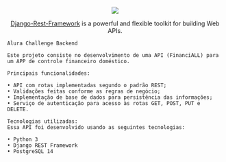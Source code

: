 <p align="center">
<img src="https://camo.githubusercontent.com/fafa58018b42e732e730bb9675e3b21e0a9b6892c4bd5679e1cc16ad9d1a4b30/68747470733a2f2f7777772e616c7572612e636f6d2e62722f6173736574732f696d672f6368616c6c656e6765732f6261636b2d656e642f6368616c6c656e6765732d6c6f676f2d322e313632353039303932342e737667" />
</p>

<p align="center"> <a href="https://www.django-rest-framework.org/" target="_blank">Django-Rest-Framework</a> is a powerful and flexible toolkit for building Web APIs.</p>

    Alura Challenge Backend

    Este projeto consiste no desenvolvimento de uma API (FinanciALL) para um APP de controle financeiro doméstico.

    Principais funcionalidades:

    • API com rotas implementadas segundo o padrão REST;
    • Validações feitas conforme as regras de negócio; 
    • Implementação de base de dados para persistência das informações;    
    • Serviço de autenticação para acesso às rotas GET, POST, PUT e DELETE.

    Tecnologias utilizadas:
    Essa API foi desenvolvido usando as seguintes tecnologias:

    • Python 3
    • Django REST Framework
    • PostgreSQL 14

<p align="center">
<a href="https://github.com/JJBarata/django-api/blob/master/LICENSE " target="_blank"><img src="https://img.shields.io/badge/licence-MIT-blue.svg" alt="" /></a>
</p>
